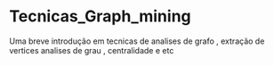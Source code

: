 # Tecnicas_Graph_mining
Uma breve introdução em tecnicas de analises de grafo , extração de vertices analises de grau , centralidade e etc
